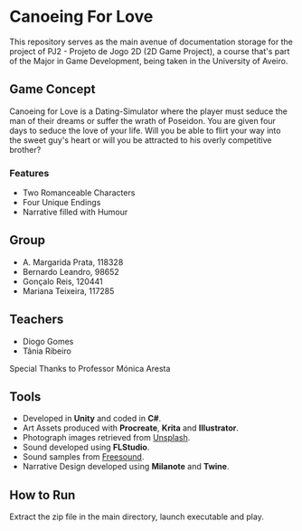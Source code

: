 # Canoeing For Love
This repository serves as the main avenue of documentation storage for the project of PJ2 - Projeto de Jogo 2D (2D Game Project), a course that's part of the Major in Game Development, being taken in the University of Aveiro.

## Game Concept
Canoeing for Love is a Dating-Simulator where the player must seduce the man of their dreams or suffer the wrath of Poseidon. You are given four days to seduce the love of your life. Will you be able to flirt your way into the sweet guy's heart or will you be attracted to his overly competitive brother?

### Features
- Two Romanceable Characters
- Four Unique Endings
- Narrative filled with Humour

## Group
  - A. Margarida Prata, 118328
  - Bernardo Leandro, 98652
  - Gonçalo Reis, 120441
  - Mariana Teixeira, 117285

## Teachers
  - Diogo Gomes
  - Tânia Ribeiro

Special Thanks to Professor Mónica Aresta

## Tools 
  - Developed in **Unity** and coded in **C#**.
  - Art Assets produced with **Procreate**, **Krita** and **Illustrator**.
  - Photograph images retrieved from [Unsplash](unplash.com).
  - Sound developed using **FLStudio**.
  - Sound samples from [Freesound](freesound.org).
  - Narrative Design developed using **Milanote** and **Twine**. 

## How to Run
Extract the zip file in the main directory, launch executable and play.


